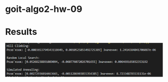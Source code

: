 # goit-algo2-hw-09
# Results
![1.png](https://github.com/Spogoretskyi/goit-algo2-hw-09/blob/main/1.png) <br>
